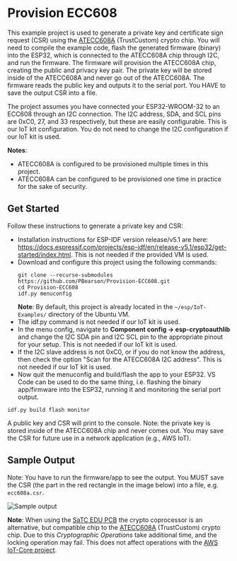 # Provision ECC608

This example project is used to generate a private key and certificate sign request (CSR) using the [ATECC608A](https://www.microchip.com/wwwproducts/en/atecc608a) (TrustCustom) crypto chip. You will need to compile the example code, flash the generated firmware (binary) into the ESP32, which is connected to the ATECC608A chip through I2C, and run the firmware. The firmware will provision the ATECC608A chip, creating the public and privacy key pair. The private key will be stored inside of the ATECC608A and never go out of the ATECC608A. The firmware reads the public key and outputs it to the serial port. You HAVE to save the output CSR into a file.

The project assumes you have connected your ESP32-WROOM-32 to an ECC608 through an I2C connection. The I2C address, SDA, and SCL pins are 0xC0, 27, and 33 respectively, but these are easily configurable. This is our IoT kit configuration. You do not need to change the I2C configuration if our IoT kit is used.

**Notes**:
* ATECC608A is configured to be provisioned multiple times in this project.
* ATECC608A can be configured to be provisioned one time in practice for the sake of security.

## Get Started

Follow these instructions to generate a private key and CSR:

- Installation instructions for ESP-IDF version release/v5.1 are here: https://docs.espressif.com/projects/esp-idf/en/release-v5.1/esp32/get-started/index.html. This is not needed if the provided VM is used.
- Download and configure this project using the following commands:
    ```
    git clone --recurse-submodules https://github.com/PBearson/Provision-ECC608.git
    cd Provision-ECC608
    idf.py menuconfig
    ```
    **Note**: By default, this project is already located in the ``` ~/esp/IoT-Examples/ ``` directory of the Ubuntu VM.
- The idf.py command is not needed if our IoT kit is used.
- In the menu config, navigate to **Component config -> esp-cryptoauthlib** and change the I2C SDA pin and I2C SCL pin to the appropriate pinout for your setup. This is not needed if our IoT kit is used.
- If the I2C slave address is not 0xC0, or if you do not know the address, then check the option "Scan for the ATECC608A I2C address". This is not needed if our IoT kit is used.
- Now quit the menuconfig and build/flash the app to your ESP32. VS Code can be used to do the same thing, i.e. flashing the binary app/firmware into the ESP32, running it and monitoring the serial port output.
```
idf.py build flash monitor
```

A public key and CSR will print to the console. Note: the private key is stored inside of the ATECC608A chip and never comes out. You may save the CSR for future use in a network application (e.g., AWS IoT).

## Sample Output

Note: You have to run the firmware/app to see the output. You MUST save the CSR (the part in the red rectangle in the image below) into a file, e.g. ``` ecc608a.csr ```.

![Sample output](./imgs/provision-ecc608-sample.jpg)

**Note**: When using the [SaTC EDU PCB](https://github.com/xinwenfu/SaTC-PCB) the crypto coprocessor is an alternative, but compatible chip to the [ATECC608A](https://www.microchip.com/wwwproducts/en/atecc608a) (TrustCustom) crypto chip. Due to this *Cryptographic Operations* take additional time, and the locking operation may fail. This does not affect operations with the [AWS IoT-Core project](https://github.com/PBearson/esp-aws-iot/tree/master).

